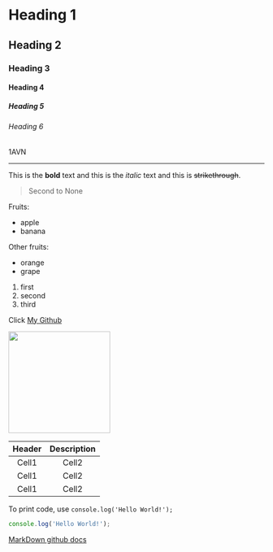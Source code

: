 <!-- Heading -->
# Heading 1  <!-- Heading1 아래에는 자동으로 라인이 그려진다 -->
## Heading 2
### Heading 3
#### Heading 4
##### Heading 5
###### Heading 6
1AVN

<!-- Line -->
___

<!-- Text attributes -->
This is the **bold** text and this is the *italic* text and this is ~~strikethrough~~.


<!-- Quote -->
> Second to None

<!-- Bullet list -->
Fruits:
* apple
* banana

Other fruits:
- orange
- grape

<!-- Numbered list -->
1. first
2. second
3. third

<!-- Link -->
Click [My Github](http://github.com/thisisjoos)

<!-- Image -->
<img src="https://api.army.mil/e2/c/images/2020/09/25/b13eb89b/size0-full.jpg" width="200px">

<!-- Table --> 
|Header|Description|
|:--:|:--:|
|Cell1|Cell2|
|Cell1|Cell2|
|Cell1|Cell2|

<!-- Code -->
To print code, use `console.log('Hello World!');`

```js
console.log('Hello World!');
```


<!-- 깃허브 Docs -->
[MarkDown github docs](https://docs.github.com/en/get-started/writing-on-github/getting-started-with-writing-and-formatting-on-github/basic-writing-and-formatting-syntax)
